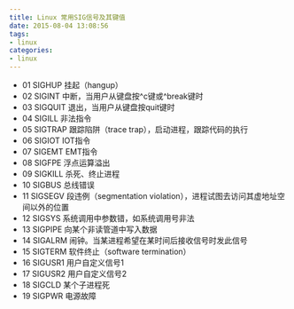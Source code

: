 ```yaml
---
title: Linux 常用SIG信号及其键值
date: 2015-08-04 13:08:56
tags:
- linux
categories:
- linux
---
```




- 01 SIGHUP 挂起（hangup）
- 02 SIGINT 中断，当用户从键盘按^c键或^break键时
- 03 SIGQUIT 退出，当用户从键盘按quit键时
- 04 SIGILL 非法指令
- 05 SIGTRAP 跟踪陷阱（trace trap），启动进程，跟踪代码的执行
- 06 SIGIOT IOT指令
- 07 SIGEMT EMT指令
- 08 SIGFPE 浮点运算溢出
- 09 SIGKILL 杀死、终止进程 
- 10 SIGBUS 总线错误
- 11 SIGSEGV 段违例（segmentation  violation），进程试图去访问其虚地址空间以外的位置
- 12 SIGSYS 系统调用中参数错，如系统调用号非法
- 13 SIGPIPE 向某个非读管道中写入数据
- 14 SIGALRM 闹钟。当某进程希望在某时间后接收信号时发此信号
- 15 SIGTERM 软件终止（software  termination）
- 16 SIGUSR1 用户自定义信号1
- 17 SIGUSR2 用户自定义信号2
- 18 SIGCLD 某个子进程死
- 19 SIGPWR 电源故障